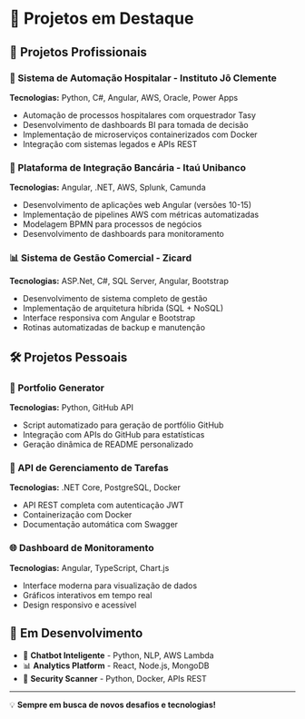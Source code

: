 # 🚀 Projetos em Destaque

## 💼 Projetos Profissionais

### 🏥 Sistema de Automação Hospitalar - Instituto Jô Clemente
**Tecnologias:** Python, C#, Angular, AWS, Oracle, Power Apps
- Automação de processos hospitalares com orquestrador Tasy
- Desenvolvimento de dashboards BI para tomada de decisão
- Implementação de microserviços containerizados com Docker
- Integração com sistemas legados e APIs REST

### 🏦 Plataforma de Integração Bancária - Itaú Unibanco
**Tecnologias:** Angular, .NET, AWS, Splunk, Camunda
- Desenvolvimento de aplicações web Angular (versões 10-15)
- Implementação de pipelines AWS com métricas automatizadas
- Modelagem BPMN para processos de negócios
- Desenvolvimento de dashboards para monitoramento

### 📊 Sistema de Gestão Comercial - Zicard
**Tecnologias:** ASP.Net, C#, SQL Server, Angular, Bootstrap
- Desenvolvimento de sistema completo de gestão
- Implementação de arquitetura híbrida (SQL + NoSQL)
- Interface responsiva com Angular e Bootstrap
- Rotinas automatizadas de backup e manutenção

## 🛠️ Projetos Pessoais

### 🔧 Portfolio Generator
**Tecnologias:** Python, GitHub API
- Script automatizado para geração de portfólio GitHub
- Integração com APIs do GitHub para estatísticas
- Geração dinâmica de README personalizado

### 📱 API de Gerenciamento de Tarefas
**Tecnologias:** .NET Core, PostgreSQL, Docker
- API REST completa com autenticação JWT
- Containerização com Docker
- Documentação automática com Swagger

### 🌐 Dashboard de Monitoramento
**Tecnologias:** Angular, TypeScript, Chart.js
- Interface moderna para visualização de dados
- Gráficos interativos em tempo real
- Design responsivo e acessível

## 🎯 Em Desenvolvimento

- 🤖 **Chatbot Inteligente** - Python, NLP, AWS Lambda
- 📊 **Analytics Platform** - React, Node.js, MongoDB
- 🔐 **Security Scanner** - Python, Docker, APIs REST

---
💡 **Sempre em busca de novos desafios e tecnologias!**
